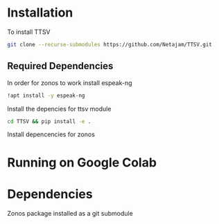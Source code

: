 # Installation
To install TTSV
```bash
git clone --recurse-submodules https://github.com/Netajam/TTSV.git
```
## Required Dependencies
In order for zonos to work install espeak-ng
```bash
!apt install -y espeak-ng
```
Install the depencies for ttsv module
```bash
cd TTSV && pip install -e .
```
Install depencencies for zonos

# Running on Google Colab

# Dependencies

Zonos package installed as a git submodule

